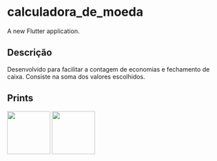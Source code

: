 # calculadora_de_moeda

A new Flutter application.

## Descrição
  Desenvolvido para facilitar a contagem de economias e fechamento de caixa. Consiste na soma dos valores escolhidos.

## Prints

<p float="left">
  <img src=https://i.ibb.co/5K7v0Gn/img1.jpg width="100" />
  <img src=https://i.ibb.co/MD3s48t/img2.jpg width="100" /> 
</p>

